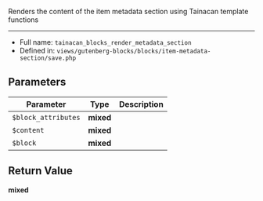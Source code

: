 
Renders the content of the item metadata section
using Tainacan template functions

***

* Full name: `tainacan_blocks_render_metadata_section`
* Defined in: `views/gutenberg-blocks/blocks/item-metadata-section/save.php`

## Parameters

| Parameter           | Type      | Description |
|---------------------|-----------|-------------|
| `$block_attributes` | **mixed** |             |
| `$content`          | **mixed** |             |
| `$block`            | **mixed** |             |

## Return Value

**mixed**
